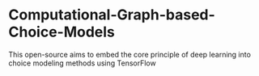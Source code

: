 # Computational-Graph-based-Choice-Models

This open-source aims to embed the core principle of deep learning into choice modeling methods using TensorFlow

